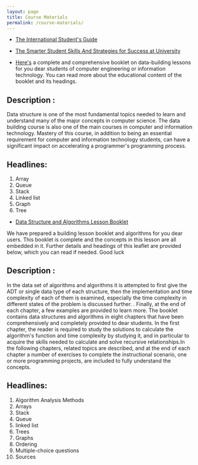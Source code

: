 ```yaml
---
layout: page
title: Course Materials
permalink: /course-materials/
---
```


* [The International Student's Guide](/static_files/materials/Books/10_The_International_Students_Guide.pdf)
* [The Smarter Student Skills And Strategies for Success at University](/static_files/materials/Books/11_The_Smarter_Student_Skills_And_Strategies_for_Success_at_University.pdf)

* [Here's](http://dl.p30eng.com/p30eng3/Course-booklet-data-structures-www.P30eng.com.zip) a complete and comprehensive booklet on data-building lessons for you dear students of computer engineering or information technology. You can read more about the educational content of the booklet and its headings.

## Description :

Data structure is one of the most fundamental topics needed to learn and understand many of the major concepts in computer science. The data building course is also one of the main courses in computer and information technology. Mastery of this course, in addition to being an essential requirement for computer and information technology students, can have a significant impact on accelerating a programmer's programming process.
## Headlines:
1. Array
2. Queue
3. Stack
4. Linked list
5. Graph
6. Tree

* [Data Structure and Algorithms Lesson Booklet](http://dl.p30eng.com/p30eng3/notes-data-structures-and-Algorithms-www.p30eng.com.zip)

We have prepared a building lesson booklet and algorithms for you dear users. This booklet is complete and the concepts in this lesson are all embedded in it. Further details and headings of this leaflet are provided below, which you can read if needed. Good luck

## Description :

In the data set of algorithms and algorithms it is attempted to first give the ADT or single data type of each structure, then the implementation and time complexity of each of them is examined, especially the time complexity in different states of the problem is discussed further. . Finally, at the end of each chapter, a few examples are provided to learn more. The booklet contains data structures and algorithms in eight chapters that have been comprehensively and completely provided to dear students. In the first chapter, the reader is required to study the solutions to calculate the algorithm's function and time complexity by studying it, and in particular to acquire the skills needed to calculate and solve recursive relationships.In the following chapters, related topics are described, and at the end of each chapter a number of exercises to complete the instructional scenario, one or more programming projects, are included to fully understand the concepts.

## Headlines:
1. Algorithm Analysis Methods
2. Arrays
3. Stack
4. Queue
5. linked list
6. Trees
7. Graphs
8. Ordering
9. Multiple-choice questions
10. Sources